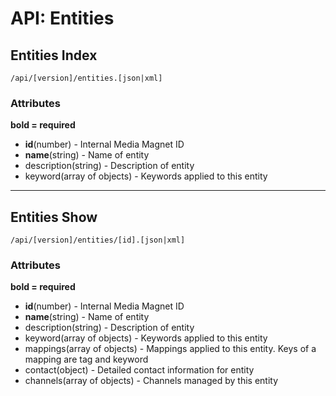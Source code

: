 API: Entities
=============

Entities Index
--------------

    /api/[version]/entities.[json|xml]

### Attributes

**bold = required**

* **id**(number) - Internal Media Magnet ID
* **name**(string) - Name of entity
* description(string) - Description of entity
* keyword(array of objects) - Keywords applied to this entity

- - -

Entities Show
-------------

    /api/[version]/entities/[id].[json|xml]

### Attributes

**bold = required**

* **id**(number) - Internal Media Magnet ID
* **name**(string) - Name of entity
* description(string) - Description of entity
* keyword(array of objects) - Keywords applied to this entity
* mappings(array of objects) - Mappings applied to this entity. Keys of a
  mapping are tag and keyword
* contact(object) - Detailed contact information for entity
* channels(array of objects) - Channels managed by this entity
